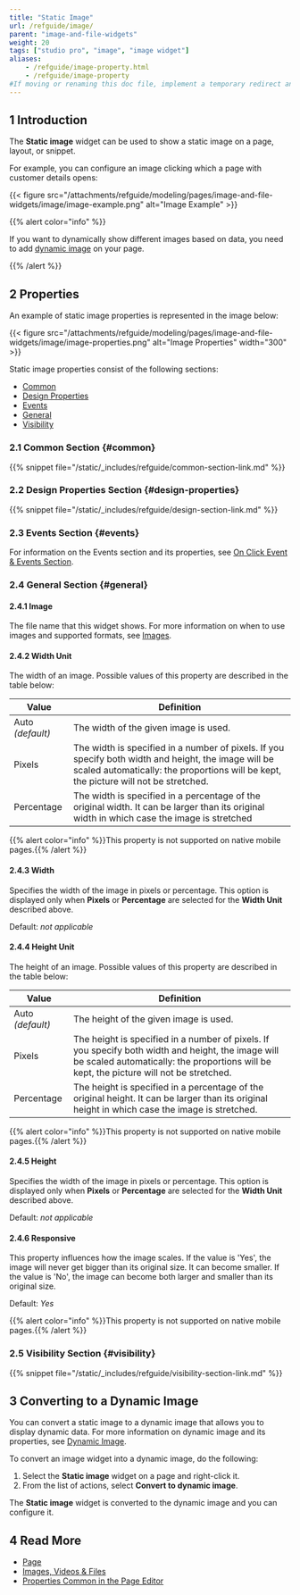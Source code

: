 ```yaml
---
title: "Static Image"
url: /refguide/image/
parent: "image-and-file-widgets"
weight: 20
tags: ["studio pro", "image", "image widget"]
aliases:
    - /refguide/image-property.html
    - /refguide/image-property
#If moving or renaming this doc file, implement a temporary redirect and let the respective team know they should update the URL in the product. See Mapping to Products for more details.
---
```


## 1 Introduction

The **Static image** widget can be used to show a static image on a page, layout, or snippet.

For example, you can configure an image clicking which a page with customer details opens:

{{< figure src="/attachments/refguide/modeling/pages/image-and-file-widgets/image/image-example.png" alt="Image Example" >}}

{{% alert color="info" %}}

If you want to dynamically show different images based on data, you need to add [dynamic image](/refguide/image-viewer/) on your page.

{{% /alert %}}

## 2 Properties

An example of static image properties is represented in the image below:

{{< figure src="/attachments/refguide/modeling/pages/image-and-file-widgets/image/image-properties.png" alt="Image Properties"   width="300"  >}}

Static image properties consist of the following sections:

* [Common](#common)
* [Design Properties](#design-properties)
* [Events](/refguide/events/)
* [General](#general)
* [Visibility](#visibility)

### 2.1 Common Section {#common}

{{% snippet file="/static/_includes/refguide/common-section-link.md" %}}

### 2.2 Design Properties Section {#design-properties}

{{% snippet file="/static/_includes/refguide/design-section-link.md" %}} 

### 2.3 Events Section {#events}

For information on the Events section and its properties, see [On Click Event & Events Section](/refguide/on-click-event/). 

### 2.4 General Section {#general}

#### 2.4.1 Image

The file name that this widget shows. For more information on when to use images and supported formats, see [Images](/refguide/images/).

#### 2.4.2 Width Unit

The width of an image. Possible values of this property are described in the table below:

| Value      | Definition                                                   |
| ---------- | ------------------------------------------------------------ |
| Auto  *(default)*       | The width of the given image is used.                        |
| Pixels     | The width is specified in a number of pixels. If you specify both width and height, the image will be scaled automatically: the proportions will be kept, the picture will not be stretched. |
| Percentage | The width is specified in a percentage of the original width. It can be larger than its original width in which case the image is stretched |

{{% alert color="info" %}}This property is not supported on native mobile pages.{{% /alert %}}

#### 2.4.3 Width

Specifies the width of the image in pixels or percentage. This option is displayed only when **Pixels** or **Percentage** are selected for the **Width Unit** described above. 

Default: *not applicable*

#### 2.4.4 Height Unit

The height of an image. Possible values of this property are described in the table below: 

| Value      | Definition                                                   |
| ---------- | ------------------------------------------------------------ |
| Auto  *(default)*       | The height of the given image is used.                       |
| Pixels     | The height is specified in a number of pixels. If you specify both width and height, the image will be scaled automatically: the proportions will be kept, the picture will not be stretched. |
| Percentage | The height is specified in a percentage of the original height. It can be larger than its original height in which case the image is stretched. |

{{% alert color="info" %}}This property is not supported on native mobile pages.{{% /alert %}}

#### 2.4.5 Height

Specifies the width of the image in pixels or percentage. This option is displayed only when **Pixels** or **Percentage** are selected for the **Width Unit** described above. 

Default: *not applicable*

#### 2.4.6 Responsive

This property influences how the image scales. If the value is 'Yes', the image will never get bigger than its original size. It can become smaller. If the value is 'No', the image can become both larger and smaller than its original size.

Default: *Yes*

{{% alert color="info" %}}This property is not supported on native mobile pages.{{% /alert %}}

### 2.5 Visibility Section {#visibility}

{{% snippet file="/static/_includes/refguide/visibility-section-link.md" %}}

## 3 Converting to a Dynamic Image

You can convert a static image to a dynamic image that allows you to display dynamic data. For more information on dynamic image and its properties, see [Dynamic Image](/refguide/image-viewer/). 

To convert an image widget into a dynamic image, do the following:

1. Select the **Static image** widget on a page and right-click it.
2. From the list of actions, select **Convert to dynamic image**. 

The **Static image** widget is converted to the dynamic image and you can configure it. 

## 4 Read More

* [Page](/refguide/page/)
* [Images, Videos & Files](/refguide/image-and-file-widgets/)
* [Properties Common in the Page Editor](/refguide/common-widget-properties/)

